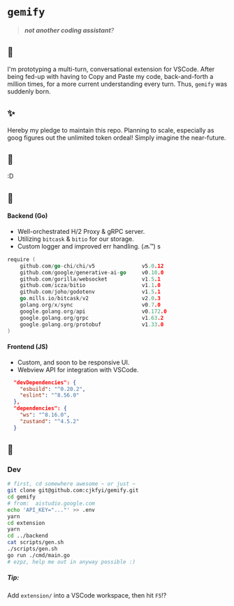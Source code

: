 # `gemify`

> *__not another coding assistant__?*

## 🤔

I'm prototyping a multi-turn, conversational extension for VSCode. After being fed-up with having to Copy and Paste my code, back-and-forth a million times, for a more current understanding every turn. Thus, `gemify` was suddenly born. 

## ✨

Hereby my pledge to maintain this repo. Planning to scale, especially as goog figures out the unlimited token ordeal! Simply imagine the near-future.

## 📸

:D

## 🧰

#### Backend (Go)

- Well-orchestrated H/2 Proxy & gRPC server.
- Utilizing `bitcask` & `bitio` for our storage.
- Custom logger and improved err handling. (🔜™️)
s
```go
require (
	github.com/go-chi/chi/v5               v5.0.12
	github.com/google/generative-ai-go     v0.10.0
	github.com/gorilla/websocket           v1.5.1
	github.com/icza/bitio                  v1.1.0
	github.com/joho/godotenv               v1.5.1
	go.mills.io/bitcask/v2                 v2.0.3
	golang.org/x/sync                      v0.7.0
	google.golang.org/api                  v0.172.0
	google.golang.org/grpc                 v1.63.2
	google.golang.org/protobuf             v1.33.0
)
```

#### Frontend (JS)

- Custom, and soon to be responsive UI. 
- Webview API for integration with VSCode.

```json
  "devDependencies": {
    "esbuild": "^0.20.2",
    "eslint": "^8.56.0"
  },
  "dependencies": {
    "ws": "^8.16.0",
    "zustand": "^4.5.2"
  }
```

## 🌱

### Dev

```sh
# first, cd somewhere awesome ~ or just ~
git clone git@github.com:cjkfyi/gemify.git
cd gemify
# from:  aistudio.google.com
echo 'API_KEY="..."' >> .env
yarn
cd extension
yarn
cd ../backend
cat scripts/gen.sh
./scripts/gen.sh
go run ./cmd/main.go
# ezpz, help me out in anyway possible :)
```

##### Tip:
Add `extension/` into a VSCode workspace, then hit `F5`⁉️
